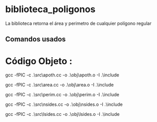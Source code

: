 # biblioteca_poligonos
La biblioteca retorna el área y perimetro de cualquier polígono regular 

## Comandos usados ##

# Código Objeto :

 gcc -fPIC -c .\src\apoth.cc -o .\obj\apoth.o -I .\include
 
 
 gcc -fPIC -c .\src\area.cc -o .\obj\area.o -I .\include
 
 
 gcc -fPIC -c .\src\perim.cc -o .\obj\perim.o -I .\include
 
 
 gcc -fPIC -c .\src\nsides.cc -o .\obj\nsides.o -I .\include
 
 
 gcc -fPIC -c .\src\lsides.cc -o .\obj\lsides.o -I .\include
 
 
 


 
